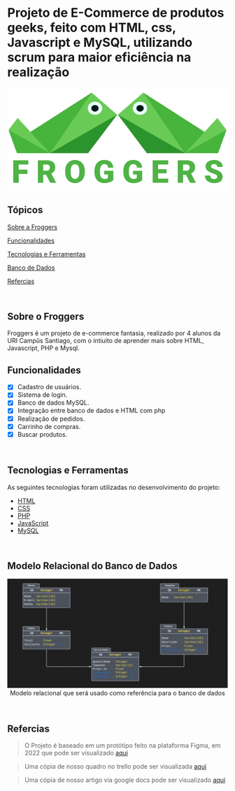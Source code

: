 # Projeto de E-Commerce de produtos geeks, feito com HTML, css, Javascript e MySQL, utilizando scrum para maior eficiência na realização

<p align="center">
  <img src="logo.svg" alt="Logo Froggers">
</p>

## Tópicos 
[Sobre a Froggers](#sobre-o-froggers)

[Funcionalidades](#funcionalidades)

[Tecnologias e Ferramentas](#tecnologias-e-ferramentas)

[Banco de Dados](#modelo-relacional-do-banco-de-dados)

[Refercias](#refercias)

<br>


## Sobre o Froggers
Froggers é um projeto de e-commerce fantasia, realizado por 4 alunos da URI Campûs Santiago, com o intiuito de aprender mais sobre HTML, Javascript, PHP e Mysql.

## Funcionalidades

- [X] Cadastro de usuários.
- [X] Sistema de login.
- [X] Banco de dados MySQL.
- [X] Integração entre banco de dados e HTML com php
- [X] Realização de pedidos.
- [X] Carrinho de compras.
- [X] Buscar produtos.

<br>

## Tecnologias e Ferramentas

As seguintes tecnologias foram utilizadas no desenvolvimento do projeto:

- [HTML](https://devdocs.io/html/)
- [CSS](https://devdocs.io/css/)
- [PHP](https://devdocs.io/php/)
- [JavaScript](https://devdocs.io/javascript/)
- [MySQL](https://www.mysql.com)

<br>

## Modelo Relacional do Banco de Dados

<p align="center">
  <img src="BD relacional.jpeg" alt="BD Relacional">
  <br>
  Modelo relacional que será usado como referência para o banco de dados
</p>
<br>

## Refercias

> O Projeto é baseado em um protótipo feito na plataforma Figma, em 2022 que pode ser visualizado [aqui](https://www.figma.com/proto/Zfx0EGkNO9BIIvuj7KcctE/Design-Site-de-Camisetas?node-id=17%3A6)

> Uma cópia de nosso quadro no trello pode ser visualizada [aqui](https://trello.com/invite/b/eDLva5wP/ATTI2df96e99c79d59e0330cb6cc16dfbcd984A02909/froggers-copia)

> Uma cópia de nosso artigo via google docs pode ser visualizado [aqui](https://docs.google.com/document/d/1nN44evdMG_xfkwE8CpBq1jCpd9qyIJgT-E4JfJZA8EY/edit?usp=sharing)





